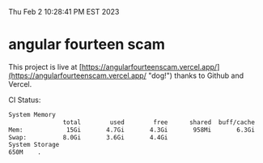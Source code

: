 Thu Feb  2 10:28:41 PM EST 2023

# angular fourteen scam


This project is live at [https://angularfourteenscam.vercel.app/](https://angularfourteenscam.vercel.app/ "dog!") thanks to Github and Vercel.

CI Status: 

```bash
System Memory
               total        used        free      shared  buff/cache   available
Mem:            15Gi       4.7Gi       4.3Gi       958Mi       6.3Gi       9.3Gi
Swap:          8.0Gi       3.6Gi       4.4Gi
System Storage
650M	.
```
